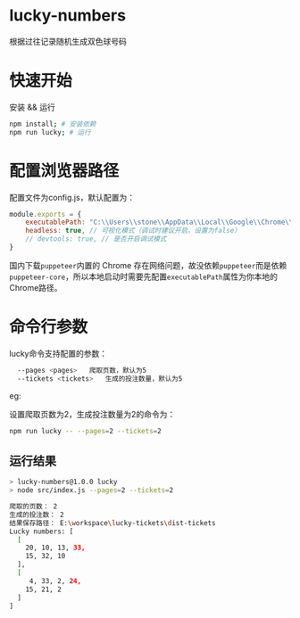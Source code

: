 # lucky-numbers

根据过往记录随机生成双色球号码

# 快速开始

安装 && 运行

```bash
npm install; # 安装依赖
npm run lucky; # 运行
```

# 配置浏览器路径

配置文件为config.js，默认配置为：

```js
module.exports = {
    executablePath: "C:\\Users\\stone\\AppData\\Local\\Google\\Chrome\\Application\\chrome.exe", // 本地浏览器路径
    headless: true, // 可视化模式（调试时建议开启，设置为false）
    // devtools: true, // 是否开启调试模式
}
```

国内下载`puppeteer`内置的 Chrome 存在网络问题，故没依赖`puppeteer`而是依赖`puppeteer-core`，所以本地启动时需要先配置`executablePath`属性为你本地的Chrome路径。

# 命令行参数

lucky命令支持配置的参数：

```bash
  --pages <pages>   爬取页数，默认为5
  --tickets <tickets>   生成的投注数量，默认为5
```

eg:

设置爬取页数为2，生成投注数量为2的命令为：

```bash
npm run lucky -- --pages=2 --tickets=2
```

## 运行结果

```bash
> lucky-numbers@1.0.0 lucky
> node src/index.js --pages=2 --tickets=2

爬取的页数： 2
生成的投注数： 2
结果保存路径： E:\workspace\lucky-tickets\dist-tickets
Lucky numbers: [
  [
    20, 10, 13, 33,
    15, 32, 10
  ],
  [
     4, 33, 2, 24,
    15, 21, 2
  ]
]
```
